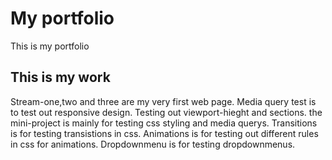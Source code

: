 # My portfolio
This is my portfolio

## This is my work
Stream-one,two and three are my very first web page. Media query test is to test out responsive design. Testing out viewport-hieght and sections. the mini-project is mainly for testing css styling and media querys. Transitions is for testing transistions in css. Animations is for testing out different rules in css for animations. Dropdownmenu is for testing dropdownmenus.